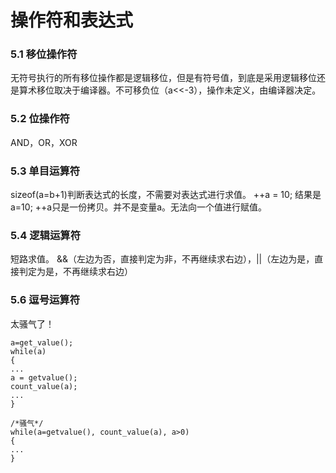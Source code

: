 # 操作符和表达式

### 5.1 移位操作符

无符号执行的所有移位操作都是逻辑移位，但是有符号值，到底是采用逻辑移位还是算术移位取决于编译器。不可移负位（a<<-3），操作未定义，由编译器决定。

### 5.2 位操作符

AND，OR，XOR

### 5.3 单目运算符

sizeof(a=b+1)判断表达式的长度，不需要对表达式进行求值。
++a = 10; 结果是a=10; ++a只是一份拷贝。并不是变量a。无法向一个值进行赋值。

### 5.4 逻辑运算符

短路求值。 &&（左边为否，直接判定为非，不再继续求右边），||（左边为是，直接判定为是，不再继续求右边）

### 5.6 逗号运算符

太骚气了！

```
a=get_value();
while(a)
{
...
a = getvalue();
count_value(a);
...
}

/*骚气*/
while(a=getvalue(), count_value(a), a>0)
{
...
}
```


